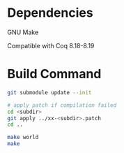 # Dependencies

GNU Make

Compatible with Coq 8.18-8.19

# Build Command

```sh
git submodule update --init

# apply patch if compilation failed
cd <subdir>
git apply ../xx-<subdir>.patch
cd ..

make world
make
```
